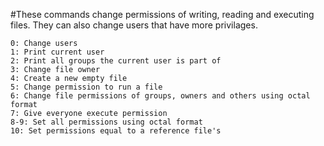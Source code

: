 #These commands change permissions of writing, reading and executing files. They can also change users that have more privilages.

	0: Change users
	1: Print current user
	2: Print all groups the current user is part of
	3: Change file owner
	4: Create a new empty file
	5: Change permission to run a file
	6: Change file permissions of groups, owners and others using octal format
	7: Give everyone execute permission
	8-9: Set all permissions using octal format
	10: Set permissions equal to a reference file's
